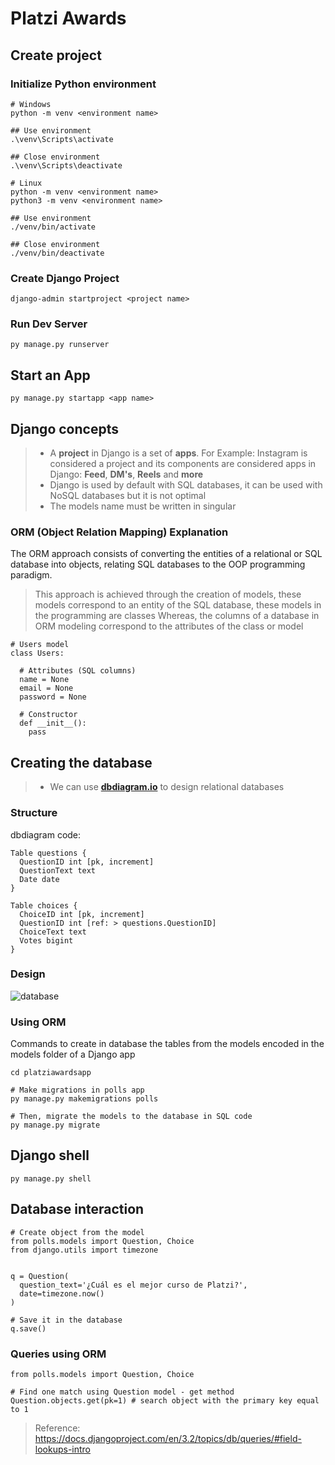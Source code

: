 # Platzi Awards

## Create project

### Initialize Python environment

```
# Windows
python -m venv <environment name>

## Use environment
.\venv\Scripts\activate

## Close environment
.\venv\Scripts\deactivate

# Linux
python -m venv <environment name>
python3 -m venv <environment name>

## Use environment
./venv/bin/activate

## Close environment
./venv/bin/deactivate
```

### Create Django Project

```
django-admin startproject <project name>
```

### Run Dev Server

```
py manage.py runserver
```

## Start an App

```
py manage.py startapp <app name>
```

## Django concepts

> - A **project** in Django is a set of **apps**. For Example: Instagram is considered a project and its components are considered apps in Django: **Feed**, **DM's**, **Reels** and **more**
> - Django is used by default with SQL databases, it can be used with NoSQL databases but it is not optimal
> - The models name must be written in singular

### ORM (Object Relation Mapping) Explanation
The ORM approach consists of converting the entities of a relational or SQL database into objects, relating SQL databases to the OOP programming paradigm.

> This approach is achieved through the creation of models, these models correspond to an entity of the SQL database, these models in the programming are classes
> Whereas, the columns of a database in ORM modeling correspond to the attributes of the class or model

```
# Users model
class Users:

  # Attributes (SQL columns)
  name = None
  email = None
  password = None

  # Constructor
  def __init__():
    pass
```

## Creating the database
> * We can use [**dbdiagram.io**](https://dbdiagram.io/) to design relational databases

### Structure
dbdiagram code:

```
Table questions {
  QuestionID int [pk, increment]
  QuestionText text
  Date date
}

Table choices {
  ChoiceID int [pk, increment]
  QuestionID int [ref: > questions.QuestionID]
  ChoiceText text
  Votes bigint
}
```

### Design

![database](https://github.com/itsronalds/platzi-awards/assets/77751686/43ccb80b-ce7e-4ce2-bcbb-f92a8ddc38be)

### Using ORM
Commands to create in database the tables from the models encoded in the models folder of a Django app

```
cd platziawardsapp

# Make migrations in polls app
py manage.py makemigrations polls

# Then, migrate the models to the database in SQL code
py manage.py migrate
```

## Django shell

```
py manage.py shell
```

## Database interaction

```
# Create object from the model
from polls.models import Question, Choice
from django.utils import timezone


q = Question(
  question_text='¿Cuál es el mejor curso de Platzi?',
  date=timezone.now()
)

# Save it in the database
q.save()
```

### Queries using ORM

```
from polls.models import Question, Choice

# Find one match using Question model - get method
Question.objects.get(pk=1) # search object with the primary key equal to 1

```

> Reference: https://docs.djangoproject.com/en/3.2/topics/db/queries/#field-lookups-intro
